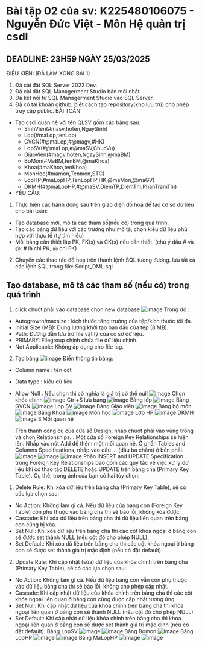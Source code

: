 # Bài tập 02 của sv: K225480106075 - Nguyễn Đức Việt - Môn Hệ quản trị csdl
## DEADLINE: 23H59 NGÀY 25/03/2025
ĐIỀU KIỆN: (ĐÃ LÀM XONG BÀI 1)
1. Đã cài đặt SQL Server 2022 Dev.
2. Đã cài đặt SQL Managerment Studio bản mới nhất.
3. Đã kết nối từ SQL Managerment Studio vào SQL Server.
4. Đã có tài khoản github, biết cách tạo repository(kho lưu trữ) cho phép truy cập public.
BÀI TOÁN:
- Tạo csdl quan hệ với tên QLSV gồm các bảng sau:
  + SinhVien(#masv,hoten,NgaySinh)
  + Lop(#maLop,tenLop)
  + GVCN(#@maLop,#@magv,#HK)
  + LopSV(#@maLop,#@maSV,ChucVu)
  + GiaoVien(#magv,hoten,NgaySinh,@maBM)
  + BoMon(#MaBM,tenBM,@maKhoa)
  + Khoa(#maKhoa,tenKhoa)
  + MonHoc(#mamon,Tenmon,STC)
  + LopHP(#maLopHP,TenLopHP,HK,@maMon,@maGV)
  + DKMH(#@maLopHP,#@maSV,DiemTP,DiemThi,PhanTramThi)
- YÊU CẦU:
1. Thực hiện các hành động sau trên giao diện đồ hoạ để tạo cơ sở dữ liệu cho bài toán:
  + Tạo database mới, mô tả các tham số(nếu có) trong quá trình.
  + Tạo các bảng dữ liệu với các trường như mô tả, chọn kiểu dữ liệu phù hợp với thực tế (tự tìm hiểu)
  + Mỗi bảng cần thiết lập PK, FK(s) và CK(s) nếu cần thiết. (chú ý dấu # và @: # là chỉ PK, @ chỉ FK)
2. Chuyển các thao tác đồ hoạ trên thành lệnh SQL tương đương. lưu tất cả các lệnh SQL trong file: Script_DML.sql
## Tạo database, mô tả các tham số (nếu có) trong quá trình
1. click chuột phải vào database chọn new database
![image](https://github.com/user-attachments/assets/b2f1b0ac-424d-452c-b8c9-a60b318c6e38)
Trong đó :
  + Autogrowth/maxsize : kích thước tăng trưởng của tệp/kích thước tối đa.
  + Initial Size (MB): Dung lượng khởi tạo ban đầu của tệp (8 MB).
  + Path: Đường dẫn lưu trữ file vật lý của cơ sở dữ liệu.
  + PRIMARY: Filegroup chính chứa file dữ liệu chính.
  + Not Applicable: Không áp dụng cho file log.
2. Tạo bảng
![image](https://github.com/user-attachments/assets/55f16bfc-9533-4b2e-bfed-1fdc4c0e0f67)
  Điền thông tin bảng:
  + Column name : tên cột
  + Data type : kiểu dữ liệu
  + Allow Null : Nếu chọn thì có nghĩa là giá trị có thể null
![image](https://github.com/user-attachments/assets/bf6026c6-3551-4700-aa08-903946382f6a)
  Chọn khóa chính
![image](https://github.com/user-attachments/assets/b6dd88b3-b310-4cf5-93b7-9e567fa110c2)
  Ctrl+S lưu bảng
![image](https://github.com/user-attachments/assets/1216081e-296e-45d8-afad-712ad218ce01)
  Bảng lớp
![image](https://github.com/user-attachments/assets/aac84fd7-7b0f-433a-8222-9687c9f1e1aa)
  Bảng GVCN
![image](https://github.com/user-attachments/assets/e91879f8-091e-4e24-ab52-12c541808e15)
  Lop SV
![image](https://github.com/user-attachments/assets/747f5b7f-64d5-4beb-b66a-94b80940c1e5)
  Bảng Giáo viên
![image](https://github.com/user-attachments/assets/cc4e09e0-3060-45ee-8a1d-ae1fee720a30)
  Bảng bộ môn
![image](https://github.com/user-attachments/assets/8fc398e3-aae9-4141-9026-13f37ed6af24)
  Bảng Khoa
![image](https://github.com/user-attachments/assets/7e6b4dc0-1c67-40b8-aa62-2500db0be20a)
  Môn học
![image](https://github.com/user-attachments/assets/f8a706b8-4ca9-4a59-91e9-88c45ae57419)
  Lớp HP
![image](https://github.com/user-attachments/assets/24272087-f38b-4523-93a1-11e9bed630d9)
  DKMH
![image](https://github.com/user-attachments/assets/2b0d744d-7827-451a-aa22-f0dd51f8a2b9)
  3.Mối quan hệ
    
    Trên thanh công cụ của cửa sổ Design, nhấp chuột phải vào vùng trống và chọn Relationships...
Một cửa sổ Foreign Key Relationships sẽ hiện lên.
Nhấp vào nút Add để thêm một mối quan hệ.
Ở phần Tables and Columns Specifications, nhấp vào dấu ... (dấu ba chấm) ở bên phải.
![image](https://github.com/user-attachments/assets/a7a9c413-719a-4683-bb76-599569ad54f0)
![image](https://github.com/user-attachments/assets/cbbfe830-a7f1-4dd0-a638-6ae0bf98137b)
![image](https://github.com/user-attachments/assets/af5b344d-d18c-4bd8-9a50-b4c6ad62a803)
  Phần INSERT and UPDATE Specification trong Foreign Key Relationships bao gồm các quy tắc về việc xử lý dữ liệu khi có thao tác DELETE hoặc UPDATE trên bảng cha (Primary Key Table). Cụ thể, trong ảnh của bạn có hai tùy chọn:
1. Delete Rule:
Khi xóa dữ liệu trên bảng cha (Primary Key Table), sẽ có các lựa chọn sau:
  - No Action: Không làm gì cả. Nếu dữ liệu của bảng con (Foreign Key Table) còn phụ thuộc vào bảng cha thì sẽ báo lỗi, không xóa được.
  - Cascade: Khi xóa dữ liệu trên bảng cha thì dữ liệu liên quan trên bảng con cũng bị xóa.
  - Set Null: Khi xóa dữ liệu trên bảng cha thì các cột khóa ngoại ở bảng con sẽ được set thành NULL (nếu cột đó cho phép NULL).
  - Set Default: Khi xóa dữ liệu trên bảng cha thì các cột khóa ngoại ở bảng con sẽ được set thành giá trị mặc định (nếu có đặt default).
2. Update Rule:
Khi cập nhật (sửa) dữ liệu của khóa chính trên bảng cha (Primary Key Table), sẽ có các lựa chọn sau:
  - No Action: Không làm gì cả. Nếu dữ liệu bảng con vẫn còn phụ thuộc vào dữ liệu bảng cha thì sẽ báo lỗi, không cho phép cập nhật.
  - Cascade: Khi cập nhật dữ liệu của khóa chính trên bảng cha thì các cột khóa ngoại liên quan ở bảng con cũng được cập nhật tương ứng.
  - Set Null: Khi cập nhật dữ liệu của khóa chính trên bảng cha thì khóa ngoại liên quan ở bảng con sẽ thành NULL (nếu cột đó cho phép NULL).
  - Set Default: Khi cập nhật dữ liệu khóa chính trên bảng cha thì khóa ngoại liên quan ở bảng con sẽ được set thành giá trị mặc định (nếu có đặt default).
  Bảng LopSV
![image](https://github.com/user-attachments/assets/a335c92e-706c-4bc9-b4da-266f45bbe2f2)
![image](https://github.com/user-attachments/assets/be7ba9ad-3974-4563-890e-2f37ead5018b)
 Bảng Bomon
![image](https://github.com/user-attachments/assets/5934755f-a146-4149-a118-46d4f8225e3d)
  Bảng LopHP
![image](https://github.com/user-attachments/assets/a4f4c2fe-d7fb-48e2-af86-d59ab21ea5d7)
![image](https://github.com/user-attachments/assets/24a9be8e-9112-4145-89eb-acd3dae52324)
  Bảng MaLopHP
![image](https://github.com/user-attachments/assets/08dbac0a-208c-4bbf-9c38-92818d4c77ff)
![image](https://github.com/user-attachments/assets/302f02ab-e8de-42df-aefb-316b2efca962)




